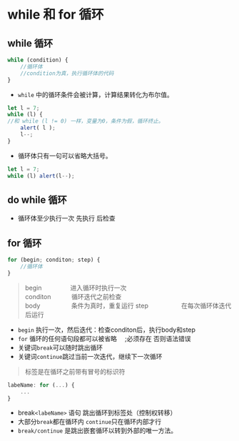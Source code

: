 # while 和 for 循环
## while 循环
```javascript
while (condition) {
    //循环体
    //condition为真，执行循环体的代码
}
```
+ `while` 中的循环条件会被计算，计算结果转化为布尔值。
```javascript
let l = 7;
while (l) {
//和 while (l != 0) 一样，变量为0，条件为假，循环终止。    
    alert( l );
    l--;
}
```  
+ 循环体只有一句可以省略大括号。  
```javascript
let l = 7;
while (l) alert(l--);
```  
## do while 循环
+ 循环体至少执行一次 先执行 后检查
## for 循环
```javascript
for (begin; conditon; step) {
    //循环体
}
```
> begin 　　　　 进入循环时执行一次  
> conditon　 　　循环迭代之前检查  
> body　　　　　条件为真时，重复运行
> step　　　　　 在每次循环体迭代后运行
+ `begin` 执行一次，然后迭代：检查conditon后，执行body和step
+ `for` 循环的任何语句段都可以被省略 　;必须存在 否则语法错误
+ 关键词`break`可以随时跳出循环
+ 关键词`continue`跳过当前一次迭代，继续下一次循环
>标签是在循环之前带有冒号的标识符
```javascript
labeName: for (...) {
    ...
}
```
+ break`<labeName>` 语句 跳出循环到标签处（控制权转移）
+ 大部分`break`都在循环内 `continue`只在循环内部才行
+ `break/continue` 是跳出嵌套循环以转到外部的唯一方法。